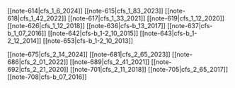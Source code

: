 
[[note-614|cfs_1_6_2024]]
[[note-615|cfs_1_83_2023]]
[[note-618|cfs_1_42_2022]]
[[note-617|cfs_1_33_2021]]
[[note-619|cfs_1_12_2020]]
[[note-626|cfs_1_12_2018]]
[[note-636|cfs-b_13_2017]]
[[note-637|cfs-b_1_07_2016]]
[[note-642|cfs-b_1-2_10_2015]]
[[note-643|cfs-b_1-2_12_2014]]
[[note-653|cfs-b_1-2_10_2013]]

[[note-675|cfs_2_14_2024]]
[[note-681|cfs_2_65_2023]]
[[note-686|cfs_2_01_2022]]
[[note-689|cfs_2_41_2021]]
[[note-692|cfs_2_21_2020]]
[[note-701|cfs_2_11_2018]]
[[note-705|cfs_2_65_2017]]
[[note-708|cfs-b_07_2016]]

